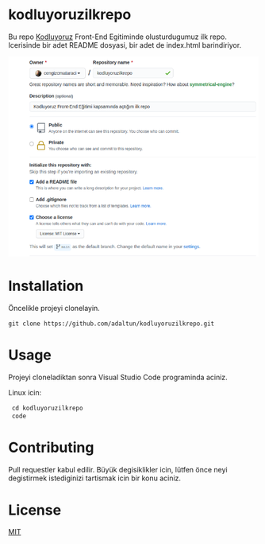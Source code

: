 # kodluyoruzilkrepo

Bu repo [Kodluyoruz](https://www.kodluyoruz.org/en) Front-End Egitiminde olusturdugumuz ilk repo. Icerisinde bir adet README dosyasi, bir adet de index.html barindiriyor.

![](github.png)

# Installation 

Öncelikle projeyi clonelayin.

```
git clone https://github.com/adaltun/kodluyoruzilkrepo.git
```

# Usage

Projeyi cloneladiktan sonra Visual Studio Code programinda aciniz.

Linux icin:

```
 cd kodluyoruzilkrepo 
 code
```

# Contributing

Pull requestler kabul edilir. Büyük degisiklikler icin, lütfen önce neyi degistirmek istediginizi tartismak icin bir konu aciniz.

# License

[MIT](https://choosealicense.com/licenses/mit/)